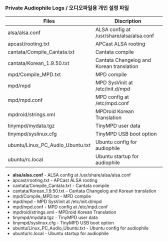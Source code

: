### Private Audiophile Logs / 오디오파일용 개인 설정 파일

Files                            | Discription
---------------------------------|-------------------------------------------
alsa/alsa.conf                   | ALSA config at /usr/share/alsa/alsa.conf
apcast/rooting.txt               | APCast ALSA rooting
cantata/Compile_Cantata.txt      | Cantata compile
cantata/Korean_1.9.50.txt        | Cantata Changelog and Korean translation
mpd/Compile_MPD.txt              | MPD compile
mpd/mpd                          | MPD SysVinit at /etc/init.d/mpd
mpd/mpd.conf                     | MPD config at /etc/mpd.conf
mpdroid/strings.xml              | MPDroid Korean Translation
tinympd/mydata.tgz               | TinyMPD user data
tinympd/syslinux.cfg             | TinyMPD USB boot option
ubuntu/Linux_PC_Audio_Ubuntu.txt | Ubuntu config for audiophile
ubuntu/rc.local                  | Ubuntu startup for audiophile

* **alsa/alsa.conf** - ALSA config at /usr/share/alsa/alsa.conf
* apcast/rooting.txt - APCast ALSA rooting
* cantata/Compile_Cantata.txt - Cantata compile
* cantata/Korean_1.9.50.txt - Cantata Changelog and Korean translation
* mpd/Compile_MPD.txt - MPD compile
* mpd/mpd - MPD SysVinit at /etc/init.d/mpd
* mpd/mpd.conf - MPD config at /etc/mpd.conf
* mpdroid/strings.xml - MPDroid Korean Translation
* tinympd/mydata.tgz - TinyMPD user data
* tinympd/syslinux.cfg - TinyMPD USB boot option
* ubuntu/Linux_PC_Audio_Ubuntu.txt - Ubuntu config for audiophile
* ubuntu/rc.local - Ubuntu startup for audiophile
